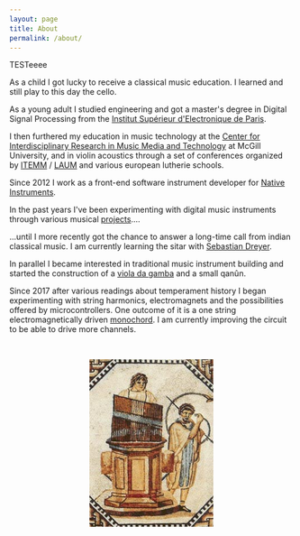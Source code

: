 ```yaml
---
layout: page
title: About
permalink: /about/
---
```


TESTeeee

As a child I got lucky to receive a classical music education. I learned and still play to this day the cello. 

As a young adult I studied engineering and got a master's degree in Digital Signal Processing from the [Institut Supérieur d'Electronique de Paris](https://www.isep.fr/).

I then furthered my education in music technology at the [Center for Interdisciplinary Research in Music Media and Technology](https://www.cirmmt.org/en) at McGill University, and in violin acoustics through a set of conferences organized by [ITEMM](https://www.cirmmt.org/en) / [LAUM](https://laum.univ-lemans.fr/fr/index.html) and various european lutherie schools.

Since 2012 I work as a front-end software instrument developer for [Native Instruments](https://www.native-instruments.com/fr/).

In the past years I've been experimenting with digital music instruments through various musical [projects](https://soundcloud.com/clementdestephen)....

 ...until I more recently got the chance to answer a long-time call from indian classical music. I am currently learning the sitar with [Sebastian Dreyer](http://www.sebastian-dreyer.de/enhome.html).

In parallel I became interested in traditional music instrument building and started the construction of a [viola da gamba](../instrument/building/2022/09/11/viola-da-gamba.html) and a small qanûn.

Since 2017 after various readings about temperament history I began experimenting with string harmonics, electromagnets and the possibilities offered by microcontrollers. One outcome of it is a one string electromagnetically driven [monochord](../instrument/building/2022/09/01/harmonic-monochord.html). I am currently improving the circuit to be able to drive more channels.

<p>&nbsp;</p>

<html>
    <p align="center">
        <img src="/assets/images/Hydraulis_001.jpeg" />
    </p>
</html>



